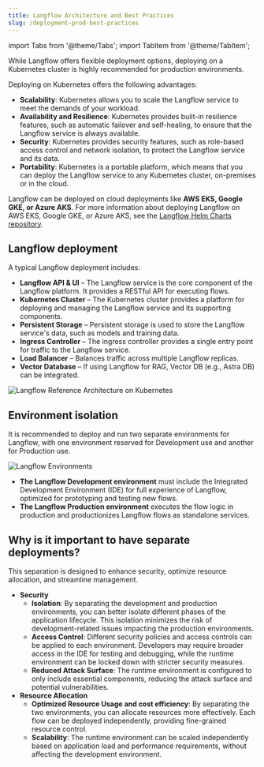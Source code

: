 ```yaml
---
title: Langflow Architecture and Best Practices
slug: /deployment-prod-best-practices
---
```


import Tabs from '@theme/Tabs';
import TabItem from '@theme/TabItem';

While Langflow offers flexible deployment options, deploying on a Kubernetes cluster is highly recommended for production environments.

Deploying on Kubernetes offers the following advantages:

* **Scalability**: Kubernetes allows you to scale the Langflow service to meet the demands of your workload.
* **Availability and Resilience**: Kubernetes provides built-in resilience features, such as automatic failover and self-healing, to ensure that the Langflow service is always available.
* **Security**: Kubernetes provides security features, such as role-based access control and network isolation, to protect the Langflow service and its data.
* **Portability**: Kubernetes is a portable platform, which means that you can deploy the Langflow service to any Kubernetes cluster, on-premises or in the cloud.

Langflow can be deployed on cloud deployments like **AWS EKS, Google GKE, or Azure AKS**. For more information about deploying Langflow on AWS EKS, Google GKE, or Azure AKS, see the [Langflow Helm Charts repository](https://github.com/langflow-ai/langflow-helm-charts).

## Langflow deployment

A typical Langflow deployment includes:

* **Langflow API & UI** – The Langflow service is the core component of the Langflow platform. It provides a RESTful API for executing flows.
* **Kubernetes Cluster** – The Kubernetes cluster provides a platform for deploying and managing the Langflow service and its supporting components.
* **Persistent Storage** – Persistent storage is used to store the Langflow service's data, such as models and training data.
* **Ingress Controller** – The ingress controller provides a single entry point for traffic to the Langflow service.
* **Load Balancer** – Balances traffic across multiple Langflow replicas.
* **Vector Database** – If using Langflow for RAG, Vector DB (e.g., Astra DB) can be integrated.

![Langflow Reference Architecture on Kubernetes](/img/langflow-reference-architecture.png)

## Environment isolation

It is recommended to deploy and run two separate environments for Langflow, with one environment reserved for Development use and another for Production use.


![Langflow Environments](/img/langflow-env.png)

* **The Langflow Development environment** must include the Integrated Development Environment (IDE) for full experience of Langflow, optimized for prototyping and testing new flows.
* **The Langflow Production environment** executes the flow logic in production and productionizes Langflow flows as standalone services.

## Why is it important to have separate deployments?

This separation is designed to enhance security, optimize resource allocation, and streamline management.

* **Security**
  * **Isolation**: By separating the development and production environments, you can better isolate different phases of the application lifecycle. This isolation minimizes the risk of development-related issues impacting the production environments.
  * **Access Control**: Different security policies and access controls can be applied to each environment. Developers may require broader access in the IDE for testing and debugging, while the runtime environment can be locked down with stricter security measures.
  * **Reduced Attack Surface**: The runtime environment is configured to only include essential components, reducing the attack surface and potential vulnerabilities.
* **Resource Allocation**
  * **Optimized Resource Usage and cost efficiency**: By separating the two environments, you can allocate resources more effectively. Each flow can be deployed independently, providing fine-grained resource control.
  * **Scalability**: The runtime environment can be scaled independently based on application load and performance requirements, without affecting the development environment.


